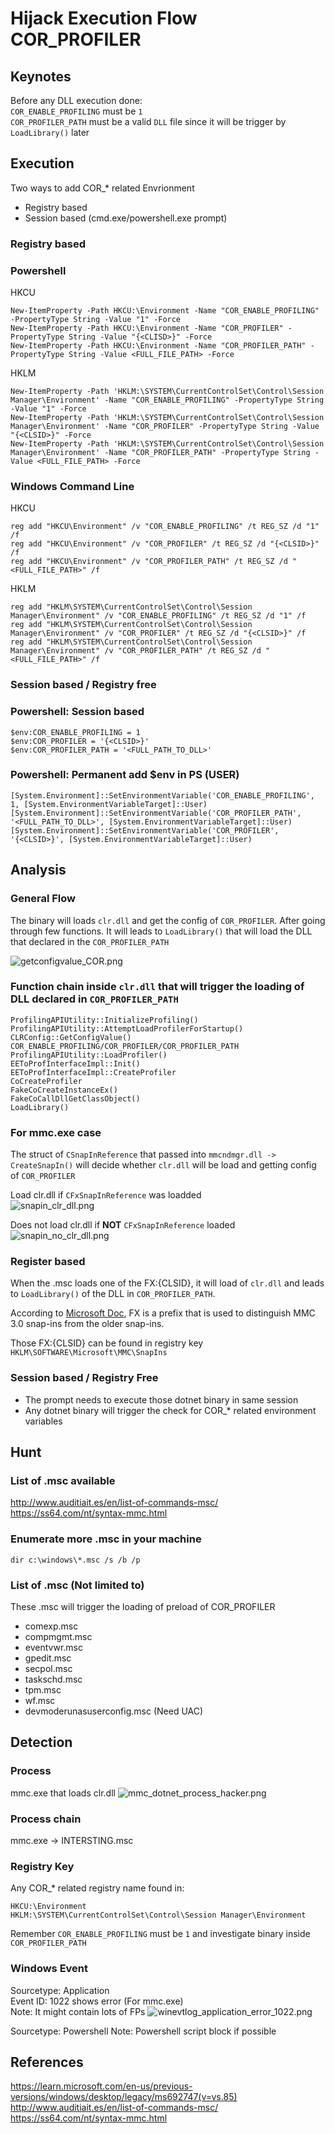 # Hijack Execution Flow COR_PROFILER

## Keynotes
Before any DLL execution done:  
`COR_ENABLE_PROFILING` must be `1`  
`COR_PROFILER_PATH` must be a valid `DLL` file since it will be trigger by `LoadLibrary()` later

## Execution
Two ways to add COR_* related Envrionment
- Registry based
- Session based (cmd.exe/powershell.exe prompt)

### Registry based
### Powershell
HKCU
```
New-ItemProperty -Path HKCU:\Environment -Name "COR_ENABLE_PROFILING" -PropertyType String -Value "1" -Force
New-ItemProperty -Path HKCU:\Environment -Name "COR_PROFILER" -PropertyType String -Value "{<CLISD>}" -Force
New-ItemProperty -Path HKCU:\Environment -Name "COR_PROFILER_PATH" -PropertyType String -Value <FULL_FILE_PATH> -Force
```
HKLM
```
New-ItemProperty -Path 'HKLM:\SYSTEM\CurrentControlSet\Control\Session Manager\Environment' -Name "COR_ENABLE_PROFILING" -PropertyType String -Value "1" -Force
New-ItemProperty -Path 'HKLM:\SYSTEM\CurrentControlSet\Control\Session Manager\Environment' -Name "COR_PROFILER" -PropertyType String -Value "{<CLSID>}" -Force 
New-ItemProperty -Path 'HKLM:\SYSTEM\CurrentControlSet\Control\Session Manager\Environment' -Name "COR_PROFILER_PATH" -PropertyType String -Value <FULL_FILE_PATH> -Force
```

### Windows Command Line
HKCU
```
reg add "HKCU\Environment" /v "COR_ENABLE_PROFILING" /t REG_SZ /d "1" /f
reg add "HKCU\Environment" /v "COR_PROFILER" /t REG_SZ /d "{<CLSID>}" /f
reg add "HKCU\Environment" /v "COR_PROFILER_PATH" /t REG_SZ /d "<FULL_FILE_PATH>" /f
```
HKLM
```
reg add "HKLM\SYSTEM\CurrentControlSet\Control\Session Manager\Environment" /v "COR_ENABLE_PROFILING" /t REG_SZ /d "1" /f
reg add "HKLM\SYSTEM\CurrentControlSet\Control\Session Manager\Environment" /v "COR_PROFILER" /t REG_SZ /d "{<CLSID>}" /f
reg add "HKLM\SYSTEM\CurrentControlSet\Control\Session Manager\Environment" /v "COR_PROFILER_PATH" /t REG_SZ /d "<FULL_FILE_PATH>" /f
```

### Session based / Registry free
### Powershell: Session based  
```
$env:COR_ENABLE_PROFILING = 1  
$env:COR_PROFILER = '{<CLSID>}'  
$env:COR_PROFILER_PATH = '<FULL_PATH_TO_DLL>'
```

### Powershell: Permanent add $env in PS (USER)
```
[System.Environment]::SetEnvironmentVariable('COR_ENABLE_PROFILING', 1, [System.EnvironmentVariableTarget]::User)  
[System.Environment]::SetEnvironmentVariable('COR_PROFILER_PATH', '<FULL_PATH_TO_DLL>', [System.EnvironmentVariableTarget]::User)  
[System.Environment]::SetEnvironmentVariable('COR_PROFILER', '{<CLSID>}', [System.EnvironmentVariableTarget]::User)
```

## Analysis
### General Flow
The binary will loads `clr.dll` and get the config of `COR_PROFILER`. After going through few functions. It will leads to `LoadLibrary()` that will load the DLL that declared in the `COR_PROFILER_PATH`

![getconfigvalue_COR.png](./Image_T1574.012/getconfigvalue_COR.PNG)

### Function chain inside `clr.dll` that will trigger the loading of DLL declared in `COR_PROFILER_PATH`
```
ProfilingAPIUtility::InitializeProfiling()   ProfilingAPIUtility::AttemptLoadProfilerForStartup() 
CLRConfig::GetConfigValue() COR_ENABLE_PROFILING/COR_PROFILER/COR_PROFILER_PATH  
ProfilingAPIUtility::LoadProfiler()  
EEToProfInterfaceImpl::Init()  
EEToProfInterfaceImpl::CreateProfiler  
CoCreateProfiler  
FakeCoCreateInstanceEx()  
FakeCoCallDllGetClassObject()  
LoadLibrary()
```

### For mmc.exe case
The struct of `CSnapInReference` that passed into `mmcndmgr.dll -> CreateSnapIn()` will decide whether `clr.dll` will be load and getting config of `COR_PROFILER`

Load clr.dll if `CFxSnapInReference` was loadded  
![snapin_clr_dll.png](./Image_T1574.012/snapin_clr_dll.png)

Does not load clr.dll if **NOT** `CFxSnapInReference` loaded  
![snapin_no_clr_dll.png](./Image_T1574.012/snapin_no_clr_dll.png)

### Register based
When the .msc loads one of the FX:{CLSID}, it will load of `clr.dll` and leads to `LoadLibrary()` of the DLL in `COR_PROFILER_PATH`.  

According to [Microsoft Doc](https://learn.microsoft.com/en-us/previous-versions/windows/desktop/legacy/ms692747(v=vs.85)), FX is a prefix that is used to distinguish MMC 3.0 snap-ins from the older snap-ins.  

Those FX:{CLSID} can be found in registry key `HKLM\SOFTWARE\Microsoft\MMC\SnapIns`

### Session based / Registry Free
- The prompt needs to execute those dotnet binary in same session
- Any dotnet binary will trigger the check for COR_* related environment variables

## Hunt
### List of .msc available  
http://www.auditiait.es/en/list-of-commands-msc/  
https://ss64.com/nt/syntax-mmc.html
### Enumerate more .msc in your machine 
`dir c:\windows\*.msc /s /b /p`

### List of .msc (Not limited to) 
These .msc will trigger the loading of preload of COR_PROFILER
- comexp.msc
- compmgmt.msc
- eventvwr.msc
- gpedit.msc
- secpol.msc
- taskschd.msc
- tpm.msc
- wf.msc
- devmoderunasuserconfig.msc (Need UAC)

## Detection
### Process
mmc.exe that loads clr.dll
![mmc_dotnet_process_hacker.png](./Image_T1574.012/mmc_dotnet_process_hacker.PNG)

### Process chain
mmc.exe -> INTERSTING.msc

### Registry Key
Any COR_* related registry name found in:  
```
HKCU:\Environment  
HKLM:\SYSTEM\CurrentControlSet\Control\Session Manager\Environment
```
Remember `COR_ENABLE_PROFILING` must be `1` and 
investigate binary inside `COR_PROFILER_PATH`

### Windows Event
Sourcetype: Application  
Event ID: 1022 shows error (For mmc.exe)  
Note: It might contain lots of FPs
![winevtlog_application_error_1022.png](./Image_T1574.012/winevtlog_application.png)

Sourcetype: Powershell
Note: Powershell script block if possible

## References

<https://learn.microsoft.com/en-us/previous-versions/windows/desktop/legacy/ms692747(v=vs.85)>  
<http://www.auditiait.es/en/list-of-commands-msc/>  
<https://ss64.com/nt/syntax-mmc.html>  
